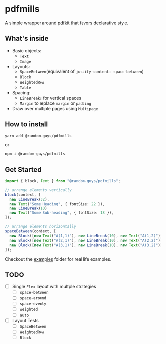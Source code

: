 # pdfmills

A simple wrapper around [pdfkit](https://github.com/foliojs/pdfkit) that favors declarative style.

## What's inside

- Basic objects:
  - `Text`
  - `Image`
- Layouts:
  - `SpaceBetween`(equivalent of `justify-content: space-between`)
  - `Block`
  - `WeightedRow`
  - `Table`
- Spacing:
  - `LineBreaks` for vertical spaces
  - `Margin` to replace `margin` or `padding`
- Draw over multiple pages using `Multipage`

## How to install

```sh
yarn add @random-guys/pdfmills
```

or

```sh
npm i @random-guys/pdfmills
```

## Get Started

```ts
import { block, Text } from "@random-guys/pdfmills";

// arrange elements vertically
block(context, [
  new LineBreak(32),
  new Text("Some Heading", { fontSize: 22 }),
  new LineBreak(10)
  new Text("Some Sub-heading", { fontSize: 18 }),
]);

// arrange elements horizontally
spaceBetween(context, [
  new Block([new Text("A(1,1)"), new LineBreak(10), new Text("A(1,2)")]),
  new Block([new Text("A(2,1)"), new LineBreak(10), new Text("A(2,2)")]),
  new Block([new Text("A(3,1)"), new LineBreak(10), new Text("A(3,2)")])
]);
```

Checkout the [examples](https://github.com/random-guys/pdfmills/tree/develop/examples) folder for real life examples.

## TODO

- [ ] Single `Flex` layout with multple strategies
  - [ ] `space-between`
  - [ ] `space-around`
  - [ ] `space-evenly`
  - [ ] `weighted`
  - [ ] `auto`
- [ ] Layout Tests
  - [ ] `SpaceBetween`
  - [ ] `WeightedRow`
  - [ ] `Block`
